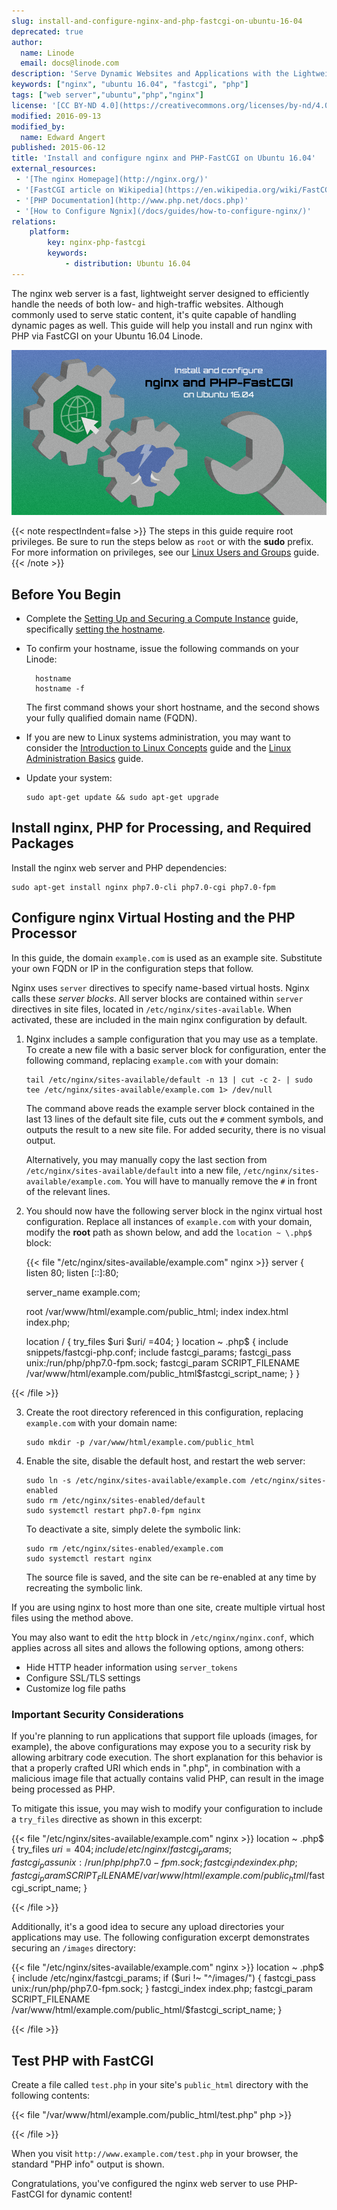 ```yaml
---
slug: install-and-configure-nginx-and-php-fastcgi-on-ubuntu-16-04
deprecated: true
author:
  name: Linode
  email: docs@linode.com
description: 'Serve Dynamic Websites and Applications with the Lightweight Nginx Web Server and PHP-FastCGI on Ubuntu 16.04 LTS'
keywords: ["nginx", "ubuntu 16.04", "fastcgi", "php"]
tags: ["web server","ubuntu","php","nginx"]
license: '[CC BY-ND 4.0](https://creativecommons.org/licenses/by-nd/4.0)'
modified: 2016-09-13
modified_by:
  name: Edward Angert
published: 2015-06-12
title: 'Install and configure nginx and PHP-FastCGI on Ubuntu 16.04'
external_resources:
 - '[The nginx Homepage](http://nginx.org/)'
 - '[FastCGI article on Wikipedia](https://en.wikipedia.org/wiki/FastCGI)'
 - '[PHP Documentation](http://www.php.net/docs.php)'
 - '[How to Configure Ngnix](/docs/guides/how-to-configure-nginx/)'
relations:
    platform:
        key: nginx-php-fastcgi
        keywords:
            - distribution: Ubuntu 16.04
---
```


The nginx web server is a fast, lightweight server designed to efficiently handle the needs of both low- and high-traffic websites. Although commonly used to serve static content, it's quite capable of handling dynamic pages as well. This guide will help you install and run nginx with PHP via FastCGI on your Ubuntu 16.04 Linode.

![Install and configure nginx and PHP-FastCGI on Ubuntu 16.04](nginx-php-fcgi-tg.png "Install and configure nginx and PHP-FastCGI on Ubuntu 16.04")

{{< note respectIndent=false >}}
The steps in this guide require root privileges. Be sure to run the steps below as `root` or with the **sudo** prefix. For more information on privileges, see our [Linux Users and Groups](/docs/guides/linux-users-and-groups/) guide.
{{< /note >}}

## Before You Begin

- Complete the [Setting Up and Securing a Compute Instance](/docs/guides/set-up-and-secure/) guide, specifically [setting the hostname](/docs/guides/getting-started/#setting-the-hostname).

- To confirm your hostname, issue the following commands on your Linode:

        hostname
        hostname -f

    The first command shows your short hostname, and the second shows your fully qualified domain name (FQDN).

- If you are new to Linux systems administration, you may want to consider the [Introduction to Linux Concepts](/docs/guides/introduction-to-linux-concepts/) guide and the [Linux Administration Basics](/docs/guides/linux-system-administration-basics/) guide.

- Update your system:

      sudo apt-get update && sudo apt-get upgrade

## Install nginx, PHP for Processing, and Required Packages

Install the nginx web server and PHP dependencies:

    sudo apt-get install nginx php7.0-cli php7.0-cgi php7.0-fpm

## Configure nginx Virtual Hosting and the PHP Processor

In this guide, the domain `example.com` is used as an example site. Substitute your own FQDN or IP in the configuration steps that follow.

Nginx uses `server` directives to specify name-based virtual hosts. Nginx calls these *server blocks*. All server blocks are contained within `server` directives in site files, located in `/etc/nginx/sites-available`. When activated, these are included in the main nginx configuration by default.

1.  Nginx includes a sample configuration that you may use as a template. To create a new file with a basic server block for configuration, enter the following command, replacing `example.com` with your domain:

        tail /etc/nginx/sites-available/default -n 13 | cut -c 2- | sudo tee /etc/nginx/sites-available/example.com 1> /dev/null

    The command above reads the example server block contained in the last 13 lines of the default site file, cuts out the `#` comment symbols, and outputs the result to a new site file. For added security, there is no visual output.

    Alternatively, you may manually copy the last section from `/etc/nginx/sites-available/default` into a new file, `/etc/nginx/sites-available/example.com`. You will have to manually remove the `#` in front of the relevant lines.

2.  You should now have the following server block in the nginx virtual host configuration. Replace all instances of `example.com` with your domain, modify the **root** path as shown below, and add the `location ~ \.php$` block:

    {{< file "/etc/nginx/sites-available/example.com" nginx >}}
server {
    listen 80;
    listen [::]:80;

    server_name example.com;

    root   /var/www/html/example.com/public_html;
    index  index.html index.php;

    location / {
        try_files $uri $uri/ =404;
    }
    location ~ \.php$ {
            include snippets/fastcgi-php.conf;
            include fastcgi_params;
            fastcgi_pass unix:/run/php/php7.0-fpm.sock;
            fastcgi_param SCRIPT_FILENAME /var/www/html/example.com/public_html$fastcgi_script_name;
    }
}

{{< /file >}}


3.  Create the root directory referenced in this configuration, replacing `example.com` with your domain name:

        sudo mkdir -p /var/www/html/example.com/public_html

4.  Enable the site, disable the default host, and restart the web server:

        sudo ln -s /etc/nginx/sites-available/example.com /etc/nginx/sites-enabled
        sudo rm /etc/nginx/sites-enabled/default
        sudo systemctl restart php7.0-fpm nginx

    To deactivate a site, simply delete the symbolic link:

        sudo rm /etc/nginx/sites-enabled/example.com
        sudo systemctl restart nginx

    The source file is saved, and the site can be re-enabled at any time by recreating the symbolic link.

If you are using nginx to host more than one site, create multiple virtual host files using the method above.

You may also want to edit the `http` block in `/etc/nginx/nginx.conf`, which applies across all sites and allows the following options, among others:

-   Hide HTTP header information using `server_tokens`
-   Configure SSL/TLS settings
-   Customize log file paths

### Important Security Considerations

If you're planning to run applications that support file uploads (images, for example), the above configurations may expose you to a security risk by allowing arbitrary code execution. The short explanation for this behavior is that a properly crafted URI which ends in ".php", in combination with a malicious image file that actually contains valid PHP, can result in the image being processed as PHP.

To mitigate this issue, you may wish to modify your configuration to include a `try_files` directive as shown in this excerpt:

{{< file "/etc/nginx/sites-available/example.com" nginx >}}
location ~ \.php$ {
    try_files $uri =404;
    include /etc/nginx/fastcgi_params;
    fastcgi_pass unix:/run/php/php7.0-fpm.sock;
    fastcgi_index index.php;
    fastcgi_param SCRIPT_FILENAME /var/www/html/example.com/public_html/$fastcgi_script_name;
}

{{< /file >}}


Additionally, it's a good idea to secure any upload directories your applications may use. The following configuration excerpt demonstrates securing an `/images` directory:

{{< file "/etc/nginx/sites-available/example.com" nginx >}}
location ~ \.php$ {
    include /etc/nginx/fastcgi_params;
    if ($uri !~ "^/images/") {
        fastcgi_pass unix:/run/php/php7.0-fpm.sock;
    }
    fastcgi_index index.php;
    fastcgi_param SCRIPT_FILENAME /var/www/html/example.com/public_html/$fastcgi_script_name;
}

{{< /file >}}


## Test PHP with FastCGI

Create a file called `test.php` in your site's `public_html` directory with the following contents:

{{< file "/var/www/html/example.com/public_html/test.php" php >}}
<?php phpinfo(); ?>

{{< /file >}}


When you visit `http://www.example.com/test.php` in your browser, the standard "PHP info" output is shown.

Congratulations, you've configured the nginx web server to use PHP-FastCGI for dynamic content!

